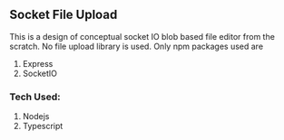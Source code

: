 ## Socket File Upload

This is a design of conceptual socket IO blob based file editor from the scratch. No file upload library is used. Only npm packages used are

1. Express
2. SocketIO

### Tech Used:

1. Nodejs
2. Typescript
